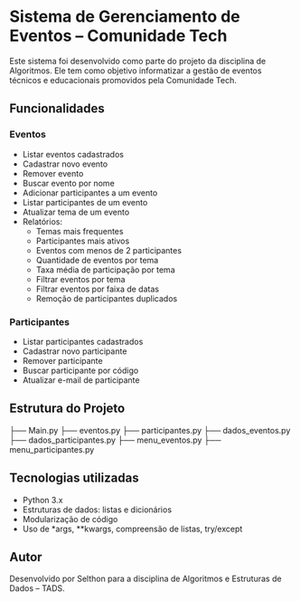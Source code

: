 # Sistema de Gerenciamento de Eventos – Comunidade Tech

Este sistema foi desenvolvido como parte do projeto da disciplina de Algoritmos. Ele tem como objetivo informatizar a gestão de eventos técnicos e educacionais promovidos pela Comunidade Tech.

## Funcionalidades

### Eventos
- Listar eventos cadastrados
- Cadastrar novo evento
- Remover evento
- Buscar evento por nome
- Adicionar participantes a um evento
- Listar participantes de um evento
- Atualizar tema de um evento
- Relatórios:
  - Temas mais frequentes
  - Participantes mais ativos
  - Eventos com menos de 2 participantes
  - Quantidade de eventos por tema
  - Taxa média de participação por tema
  - Filtrar eventos por tema
  - Filtrar eventos por faixa de datas
  - Remoção de participantes duplicados

### Participantes
- Listar participantes cadastrados
- Cadastrar novo participante
- Remover participante
- Buscar participante por código
- Atualizar e-mail de participante

## Estrutura do Projeto

├── Main.py ├── eventos.py ├── participantes.py ├── dados_eventos.py ├── dados_participantes.py ├── menu_eventos.py ├── menu_participantes.py



## Tecnologias utilizadas
- Python 3.x
- Estruturas de dados: listas e dicionários
- Modularização de código
- Uso de *args, **kwargs, compreensão de listas, try/except

## Autor
Desenvolvido por Selthon para a disciplina de Algoritmos e Estruturas de Dados – TADS.